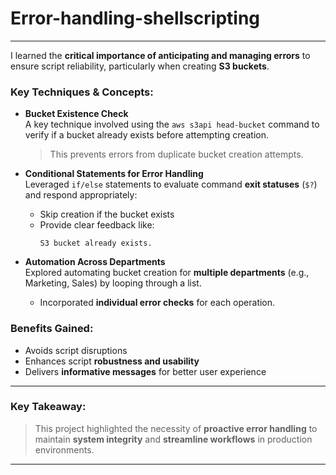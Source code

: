 # Error-handling-shellscripting

---


I learned the **critical importance of anticipating and managing errors** to ensure script reliability, particularly when creating **S3 buckets**.

###  Key Techniques & Concepts:
- **Bucket Existence Check**  
  A key technique involved using the `aws s3api head-bucket` command to verify if a bucket already exists before attempting creation.  
  > This prevents errors from duplicate bucket creation attempts.

- **Conditional Statements for Error Handling**  
  Leveraged `if/else` statements to evaluate command **exit statuses** (`$?`) and respond appropriately:  
  - Skip creation if the bucket exists  
  - Provide clear feedback like:
    ```
    S3 bucket already exists.
    ```

- **Automation Across Departments**  
  Explored automating bucket creation for **multiple departments** (e.g., Marketing, Sales) by looping through a list.  
  - Incorporated **individual error checks** for each operation.

### Benefits Gained:
- Avoids script disruptions
- Enhances script **robustness and usability**
- Delivers **informative messages** for better user experience

---

### Key Takeaway:
> This project highlighted the necessity of **proactive error handling** to maintain **system integrity** and **streamline workflows** in production environments.

---

